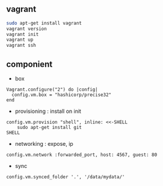 ## vagrant

```bash
sudo apt-get install vagrant
vagrant version
vagrant init
vagrant up
vagrant ssh
```

## componient 

- box 

```
Vagrant.configure("2") do |config|
  config.vm.box = "hashicorp/precise32"
end
```

- provisioning : install on init 

```
config.vm.provision "shell", inline: <<-SHELL
    sudo apt-get install git
SHELL
```

- networking : expose, ip 

```
config.vm.network :forwarded_port, host: 4567, guest: 80
```

- sync
```
config.vm.synced_folder '.', '/data/mydata/'
```

